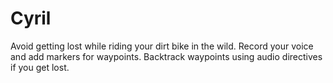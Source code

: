 # Cyril

Avoid getting lost while riding your dirt bike in the wild. Record your voice and add markers for waypoints. Backtrack waypoints using audio directives if you get lost.

